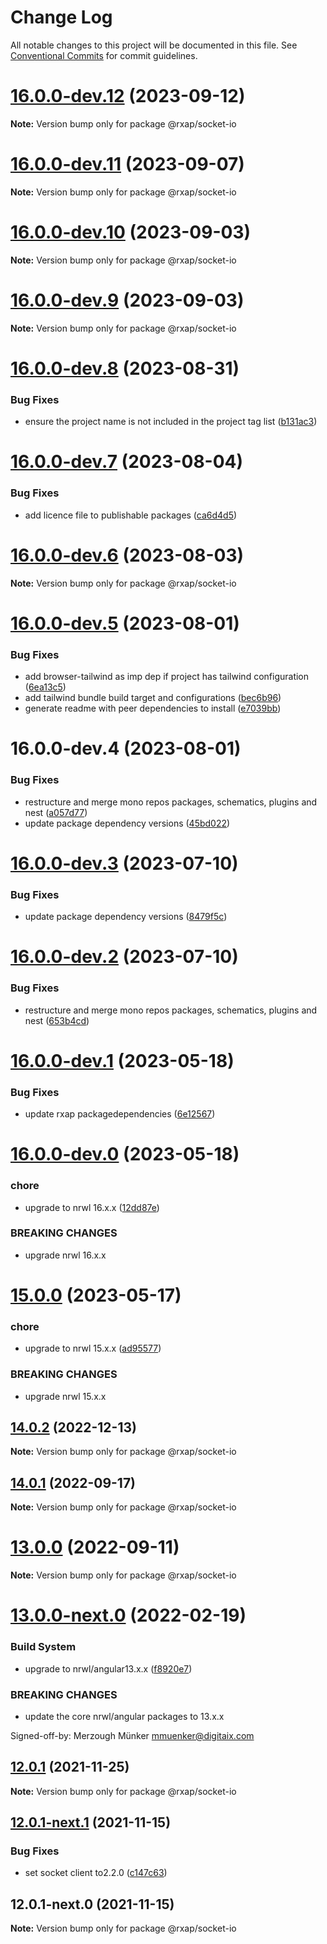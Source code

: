 # Change Log

All notable changes to this project will be documented in this file.
See [Conventional Commits](https://conventionalcommits.org) for commit guidelines.

# [16.0.0-dev.12](https://gitlab.com/rxap/packages/compare/@rxap/socket-io@16.0.0-dev.11...@rxap/socket-io@16.0.0-dev.12) (2023-09-12)

**Note:** Version bump only for package @rxap/socket-io

# [16.0.0-dev.11](https://gitlab.com/rxap/packages/compare/@rxap/socket-io@16.0.0-dev.10...@rxap/socket-io@16.0.0-dev.11) (2023-09-07)

**Note:** Version bump only for package @rxap/socket-io

# [16.0.0-dev.10](https://gitlab.com/rxap/packages/compare/@rxap/socket-io@16.0.0-dev.9...@rxap/socket-io@16.0.0-dev.10) (2023-09-03)

**Note:** Version bump only for package @rxap/socket-io

# [16.0.0-dev.9](https://gitlab.com/rxap/packages/compare/@rxap/socket-io@16.0.0-dev.8...@rxap/socket-io@16.0.0-dev.9) (2023-09-03)

**Note:** Version bump only for package @rxap/socket-io

# [16.0.0-dev.8](https://gitlab.com/rxap/packages/compare/@rxap/socket-io@16.0.0-dev.7...@rxap/socket-io@16.0.0-dev.8) (2023-08-31)

### Bug Fixes

- ensure the project name is not included in the project tag list ([b131ac3](https://gitlab.com/rxap/packages/commit/b131ac3bd92b3b8799d62f15bbd30a1997d7c753))

# [16.0.0-dev.7](https://gitlab.com/rxap/packages/compare/@rxap/socket-io@16.0.0-dev.6...@rxap/socket-io@16.0.0-dev.7) (2023-08-04)

### Bug Fixes

- add licence file to publishable packages ([ca6d4d5](https://gitlab.com/rxap/packages/commit/ca6d4d509a743b89bad5ed7ae935d3007231705a))

# [16.0.0-dev.6](https://gitlab.com/rxap/packages/compare/@rxap/socket-io@16.0.0-dev.5...@rxap/socket-io@16.0.0-dev.6) (2023-08-03)

**Note:** Version bump only for package @rxap/socket-io

# [16.0.0-dev.5](https://gitlab.com/rxap/packages/compare/@rxap/socket-io@16.0.0-dev.4...@rxap/socket-io@16.0.0-dev.5) (2023-08-01)

### Bug Fixes

- add browser-tailwind as imp dep if project has tailwind configuration ([6ea13c5](https://gitlab.com/rxap/packages/commit/6ea13c5f9b4e652436bf1da879b564d1ed7b8061))
- add tailwind bundle build target and configurations ([bec6b96](https://gitlab.com/rxap/packages/commit/bec6b96be15bbc11ad072ccefdcaf7df9e8fea52))
- generate readme with peer dependencies to install ([e7039bb](https://gitlab.com/rxap/packages/commit/e7039bb5e86ffeadfe7cc92d5fc71d32f8efb4fb))

# 16.0.0-dev.4 (2023-08-01)

### Bug Fixes

- restructure and merge mono repos packages, schematics, plugins and nest ([a057d77](https://gitlab.com/rxap/packages/commit/a057d77ca2acf9426a03a497da8532f8a2fe2c86))
- update package dependency versions ([45bd022](https://gitlab.com/rxap/packages/commit/45bd022d755c0c11f7d0bcc76d26b39928007941))

# [16.0.0-dev.3](https://gitlab.com/rxap/packages/compare/@rxap/socket-io@16.0.0-dev.2...@rxap/socket-io@16.0.0-dev.3) (2023-07-10)

### Bug Fixes

- update package dependency versions ([8479f5c](https://gitlab.com/rxap/packages/commit/8479f5c405a885cc0f300cec6156584e4c65d59c))

# [16.0.0-dev.2](https://gitlab.com/rxap/packages/compare/@rxap/socket-io@16.0.0-dev.1...@rxap/socket-io@16.0.0-dev.2) (2023-07-10)

### Bug Fixes

- restructure and merge mono repos packages, schematics, plugins and nest ([653b4cd](https://gitlab.com/rxap/packages/commit/653b4cd39fc92d322df9b3959651fea0aa6079da))

# [16.0.0-dev.1](https://gitlab.com/rxap/packages/compare/@rxap/socket-io@16.0.0-dev.0...@rxap/socket-io@16.0.0-dev.1) (2023-05-18)

### Bug Fixes

- update rxap packagedependencies ([6e12567](https://gitlab.com/rxap/packages/commit/6e12567c05ee3c504da5079cb393660f2ab4cd30))

# [16.0.0-dev.0](https://gitlab.com/rxap/packages/compare/@rxap/socket-io@15.0.0...@rxap/socket-io@16.0.0-dev.0) (2023-05-18)

### chore

- upgrade to nrwl 16.x.x ([12dd87e](https://gitlab.com/rxap/packages/commit/12dd87ef38d465c8af33cd26f7d5d7714bf7c392))

### BREAKING CHANGES

- upgrade nrwl 16.x.x

# [15.0.0](https://gitlab.com/rxap/packages/compare/@rxap/socket-io@14.0.2...@rxap/socket-io@15.0.0) (2023-05-17)

### chore

- upgrade to nrwl 15.x.x ([ad95577](https://gitlab.com/rxap/packages/commit/ad95577538adc5cd134cde8d1ff3b8fad52c9c2b))

### BREAKING CHANGES

- upgrade nrwl 15.x.x

## [14.0.2](https://gitlab.com/rxap/packages/compare/@rxap/socket-io@14.0.1...@rxap/socket-io@14.0.2) (2022-12-13)

**Note:** Version bump only for package @rxap/socket-io

## [14.0.1](https://gitlab.com/rxap/packages/compare/@rxap/socket-io@13.0.0...@rxap/socket-io@14.0.1) (2022-09-17)

**Note:** Version bump only for package @rxap/socket-io

# [13.0.0](https://gitlab.com/rxap/packages/compare/@rxap/socket-io@13.0.0-next.0...@rxap/socket-io@13.0.0) (2022-09-11)

**Note:** Version bump only for package @rxap/socket-io

# [13.0.0-next.0](https://gitlab.com/rxap/packages/compare/@rxap/socket-io@12.0.1...@rxap/socket-io@13.0.0-next.0) (2022-02-19)

### Build System

- upgrade to nrwl/angular13.x.x ([f8920e7](https://gitlab.com/rxap/packages/commit/f8920e7dde7bd2d4b4efac2b7097543d51482f81))

### BREAKING CHANGES

- update the core nrwl/angular packages to 13.x.x

Signed-off-by: Merzough Münker <mmuenker@digitaix.com>

## [12.0.1](https://gitlab.com/rxap/packages/compare/@rxap/socket-io@12.0.1-next.1...@rxap/socket-io@12.0.1) (2021-11-25)

**Note:** Version bump only for package @rxap/socket-io

## [12.0.1-next.1](https://gitlab.com/rxap/packages/compare/@rxap/socket-io@12.0.1-next.0...@rxap/socket-io@12.0.1-next.1) (2021-11-15)

### Bug Fixes

- set socket client to2.2.0 ([c147c63](https://gitlab.com/rxap/packages/commit/c147c637ab66327517e0bd10272e183feaa88477))

## 12.0.1-next.0 (2021-11-15)

**Note:** Version bump only for package @rxap/socket-io
